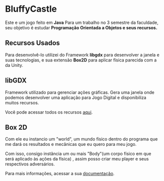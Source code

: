 # BluffyCastle
 Este e um jogo feito em **Java** Para um trabalho no 3 semestre da faculdade, seu objetivo é estudar **Programação Orientada a Objetos e seus recursos.**
 
## Recursos Usados
Para desenvolvê-lo utilizei do Framework **libgdx** para desenvolver a janela e suas tecnologias, e sua extensão **Box2D** para aplicar física parecida com a da Unity.

## libGDX
Framework utilizado para gerenciar ações gráficas. Gera uma janela onde podemos desenvolver uma aplicação para Jogo Digital e disponibiliza muitos recursos. 

Você pode acessar todos os recursos [aqui](https://libgdx.com/dev/).

## Box 2D
Com ele eu instancio um "world", um mundo físico dentro do programa que me dará os resultados e mecânicas que eu quero para meu jogo.

Com isso, consigo instância um ou mais "Body"(um corpo físico em que será aplicado às ações da física) , assim posso criar meu player e seus respectivos adversários.

Para mais informações, acessar a sua [documentação](https://libgdx.com/wiki/extensions/physics/box2d).